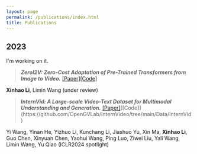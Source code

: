 ```yaml
---
layout: page
permalink: /publications/index.html
title: Publications
---
```




## 2023

I'm working on it.

> ***ZeroI2V: Zero-Cost Adaptation of Pre-Trained Transformers from Image to Video.*** [[Paper]](https://arxiv.org/abs/2310.01324)[[Code]](https://github.com/leexinhao/ZeroI2V)

**Xinhao Li**, Limin Wang (under review) 

> ***InternVid: A Large-scale Video-Text Dataset for Multimodal Understanding and Generation.*** [[Paper]](https://openreview.net/forum?id=MLBdiWu4Fw&referrer=%5BAuthor%20Console%5D(%2Fgroup%3Fid%3DICLR.cc%2F2024%2FConference%2FAuthors%23your-submissions))[[Code]](https://github.com/OpenGVLab/InternVideo/tree/main/Data/InternVid) 

Yi Wang, Yinan He, Yizhuo Li, Kunchang Li, Jiashuo Yu, Xin Ma, **Xinhao Li**, Guo Chen, Xinyuan Chen, Yaohui Wang, Ping Luo, Ziwei Liu, Yali Wang, Limin Wang, Yu Qiao (ICLR2024 spotlight) 

<!-- > peft4 video-text

> InternVideo v2

> video-text pretraining

> audio-video-text pretraining

> video adaptation benchmark -->